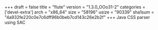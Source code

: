 +++
draft = false
title = "flute"
version = "1.3.0_OOo31-2"
categories = ['devel-extra']
arch = "x86_64"
size = "58196"
usize = "90339"
sha1sum = "4a932fe220c0e7c6dff96b0beb7cd143c26e2b2f"
+++
Java CSS parser using SAC
